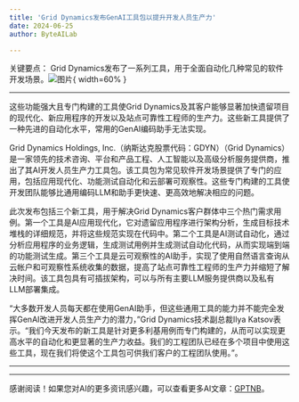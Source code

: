 ```yaml
---
title: 'Grid Dynamics发布GenAI工具包以提升开发人员生产力'
date: 2024-06-25
author: ByteAILab

---
```


关键要点：
Grid Dynamics发布了一系列工具，用于全面自动化几种常见的软件开发场景。![图片](https://ai-techpark.com/wp-content/uploads/2024/06/Grid-960x540.jpg){ width=60% }

---
这些功能强大且专门构建的工具使Grid Dynamics及其客户能够显著加快遗留项目的现代化、新应用程序的开发以及站点可靠性工程师的生产力。这些新工具提供了一种先进的自动化水平，常用的GenAI编码助手无法实现。

Grid Dynamics Holdings, Inc.（纳斯达克股票代码：GDYN）（Grid Dynamics）是一家领先的技术咨询、平台和产品工程、人工智能以及高级分析服务提供商，推出了其AI开发人员生产力工具包。该工具包为常见软件开发场景提供了专门的应用，包括应用现代化、功能测试自动化和云部署可观察性。这些专门构建的工具使开发团队能够比通用编码LLM和助手更快速、更高效地解决相应的问题。

此次发布包括三个新工具，用于解决Grid Dynamics客户群体中三个热门需求用例。第一个工具是AI应用现代化，它对遗留应用程序进行架构分析，生成目标技术堆栈的详细规范，并将这些规范实现在代码中。第二个工具是AI测试自动化，通过分析应用程序的业务逻辑，生成测试用例并生成测试自动化代码，从而实现端到端的功能测试生成。第三个工具是云可观察性的AI助手，实现了使用自然语言查询从云帐户和可观察性系统收集的数据，提高了站点可靠性工程师的生产力并缩短了解决时间。该工具包具有可插拔架构，可以与所有主要LLM服务提供商以及私有LLM部署集成。

“大多数开发人员每天都在使用GenAI助手，但这些通用工具的能力并不能完全发挥GenAI改进开发人员生产力的潜力，”Grid Dynamics技术副总裁Ilya Katsov表示。“我们今天发布的新工具是针对更多利基用例而专门构建的，从而可以实现更高水平的自动化和更显著的生产力收益。我们的工程团队已经在多个项目中使用这些工具，现在我们将使这个工具包可供我们客户的工程团队使用。”。

---
---
感谢阅读！如果您对AI的更多资讯感兴趣，可以查看更多AI文章：[GPTNB](https://gptnb.com)。